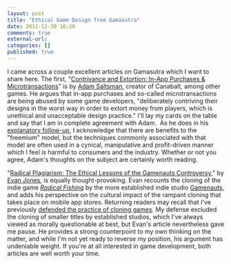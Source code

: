 ```yaml
---
layout: post
title: "Ethical Game Design from Gamasutra"
date: 2011-12-30 16:28
comments: true
external-url:
categories: []
published: true
---
```

I came across a couple excellent articles on Gamasutra which I want to share here. The first, "<a title="Contrivance and Extortion: In-App Purchases &amp; Microtransactions" href="http://www.gamasutra.com/blogs/AdamSaltsman/20111018/8685/Contrivance_and_Extortion_InApp_Purchases__Microtransactions.php">Contrivance and Extortion: In-App Purchases &amp; Microtransactions</a>" is by <a href="http://adamatomic.com/" target="_blank">Adam Saltsman</a>, creator of Canabalt, among other games. He argues that in-app purchases and so-called microtransactions are being abused by some game developers, "deliberately contriving their designs in the worst way in order to extort money from players, which is unethical and unacceptable design practice." I'll lay my cards on the table and say that I am in complete agreement with Adam.  As he does in his <a title="Contrivance and Extortion II: Clarifications, Feedback &amp; Suggestions" href="http://www.gamasutra.com/blogs/AdamSaltsman/20111020/8703/Contrivance_and_Extortion_II_Clarifications_Feedback__Suggestions.php">explanatory follow-up</a>, I acknowledge that there are benefits to the "freemium" model, but the techniques commonly associated with that model are often used in a cynical, manipulative and profit-driven manner which I feel is harmful to consumers and the industry. Whether or not you agree, Adam's thoughts on the subject are certainly worth reading.

"<a title="Radical Plagiarism: The Ethical Lessons of the Gamenauts Controversy" href="http://www.gamasutra.com/blogs/EvanJones/20110815/8195/Radical_Plagiarism_The_Ethical_Lessons_of_the_Gamenauts_Controversy.php" target="_blank">Radical Plagiarism: The Ethical Lessons of the Gamenauts Controversy</a>," by <a href="http://www.gamasutra.com/blogs/author/EvanJones/4235/">Evan Jones</a>, is equally thought-provoking. Evan recounts the cloning of the indie game <a href="http://www.bored.com/game/play/150995/Radical_Fishing.html"><em>Radical Fishing</em></a> by the more established indie studio <a href="http://gamenauts.com/">Gamenauts</a>, and adds his perspective on the cultural impact of the rampant cloning that takes place on mobile app stores. Returning readers may recall that I've previously <a title="In Defense of Clones" href="http://www.mlindgren.ca/archives/318">defended the practice of cloning games</a>. My defense excluded the cloning of smaller titles by established studios, which I've always viewed as morally questionable at best, but Evan's article nevertheless gave me pause. He provides a strong counterpoint to my own thinking on the matter, and while I'm not yet ready to reverse my position, his argument has undeniable weight. If you're at all interested in game development, both articles are well worth your time.
